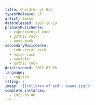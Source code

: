 ```yaml
---
title: Children of God
typeofRelease: LP
artist: Swans
dateReleased: 1987-10-19
primaryMusicGenre:
  - experimental rock
  - gothic rock
  - post-punk
secondaryMusicGenre:
  - industrial rock
  - noise rock
  - neofolk
  - gothic rock
dateListened: 2022-03-08
language:
  - english
rating: 7
image: "[[children of god - swans.jpg]]"
complete_instances:
  - 2022-03-08
---
```

